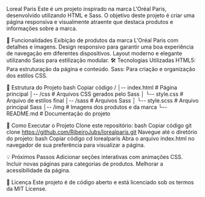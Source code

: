 Loreal Paris
Este é um projeto inspirado na marca L'Oréal Paris, desenvolvido utilizando HTML e Sass. 
O objetivo deste projeto é criar uma página responsiva e visualmente atraente que destaca produtos e informações sobre a marca.

🚀 Funcionalidades
Exibição de produtos da marca L'Oréal Paris com detalhes e imagens.
Design responsivo para garantir uma boa experiência de navegação em diferentes dispositivos.
Layout moderno e elegante utilizando Sass para estilização modular.
🛠️ Tecnologias Utilizadas
HTML5: Para estruturação da página e conteúdo.
Sass: Para criação e organização dos estilos CSS.

📂 Estrutura do Projeto
bash
Copiar código
/
│-- index.html        # Página principal
│-- /css              # Arquivos CSS gerados pelo Sass
│   └-- style.css     # Arquivo de estilos final
│-- /sass             # Arquivos Sass
│   └-- style.scss    # Arquivo principal Sass
│-- /img              # Imagens dos produtos e da marca
└-- README.md         # Documentação do projeto

🔧 Como Executar o Projeto
Clone este repositório:
bash
Copiar código
git clone https://github.com/RibeiroJubs/lorealparis.git
Navegue até o diretório do projeto:
bash
Copiar código
cd lorealparis
Abra o arquivo index.html no navegador de sua preferência para visualizar a página.

💡 Próximos Passos
Adicionar seções interativas com animações CSS.
Incluir novas páginas para categorias de produtos.
Melhorar a acessibilidade da página.

📄 Licença
Este projeto é de código aberto e está licenciado sob os termos da MIT License.
